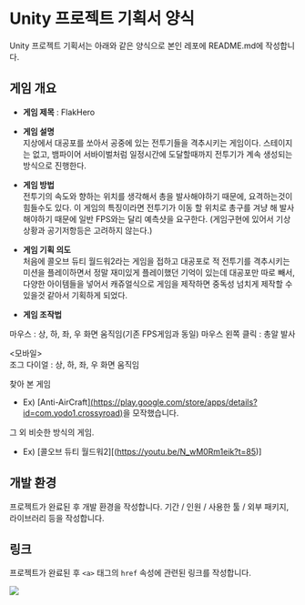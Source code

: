 # Unity 프로젝트 기획서 양식
Unity 프로젝트 기획서는 아래와 같은 양식으로
본인 레포에 README.md에 작성합니다.

## 게임 개요

- __게임 제목__ : FlakHero

- __게임 설명__  
   지상에서 대공포를 쏘아서 공중에 있는 전투기들을 격추시키는 게임이다.
   스테이지는 없고, 뱀파이어 서바이벌처럼 일정시간에 도달할때까지 전투기가 계속 생성되는 방식으로 진행한다.

 - __게임 방법__  
   전투기의 속도와 향하는 위치를 생각해서 총을 발사해야하기 때문에, 요격하는것이 힘들수도 있다.
   이 게임의 특징이라면 전투기가 이동 할 위치로 총구를 겨냥 해 발사해야하기 때문에 일반 FPS와는 달리 예측샷을 요구한다. (게임구현에 있어서 기상상황과 공기저항등은 고려하지 않는다.)

- __게임 기획 의도__  
   처음에 콜오브 듀티 월드워2라는 게임을 접하고 대공포로 적 전투기를 격추시키는 미션을 플레이하면서 정말 재미있게 플레이했던 기억이 있는데 대공포만 따로 빼서, 다양한 아이템들을 넣어서 캐쥬얼식으로 게임을 제작하면 중독성 넘치게 제작할 수 있을것 같아서 기획하게 되었다. 
   
- __게임 조작법__  
 <PC>  
 마우스 : 상, 하, 좌, 우 화면 움직임(기존 FPS게임과 동일)
 마우스 왼쪽 클릭 : 총알 발사
  
 <모바일>  
 조그 다이얼 : 상, 하, 좌, 우 화면 움직임
   
찾아 본 게임  
- Ex) [Anti-AirCraft][(https://play.google.com/store/apps/details?id=com.yodo1.crossyroad)](https://play.google.com/store/apps/details?id=com.cirepa.AntiAirCraft2)을 모작했습니다.

그 외 비슷한 방식의 게임.
- Ex) [콜오브 듀티 월드워2][(https://youtu.be/N_wM0Rm1eik?t=85)]

## 개발 환경
프로젝트가 완료된 후 개발 환경을 작성합니다. 기간 / 인원 / 사용한 툴 / 외부 패키지, 라이브러리 등을 작성합니다.

## 링크
프로젝트가 완료된 후 `<a>` 태그의 `href` 속성에 관련된 링크를 작성합니다.

<a href="https://www.youtube.com"><img src="https://img.shields.io/badge/Youtube-FF0000?style=for-the-badge&logo=Youtube&logoColor=white"></a>
